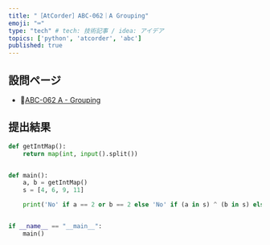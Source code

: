 ```yaml
---
title: "［AtCorder］ABC-062｜A Grouping"
emoji: "⌨️"
type: "tech" # tech: 技術記事 / idea: アイデア
topics: ['python', 'atcorder', 'abc']
published: true
---
```


## 設問ページ

- 🔗[ABC-062 A - Grouping](https://atcoder.jp/contests/abc062/tasks/abc062_a)

## 提出結果

```python
def getIntMap():
    return map(int, input().split())


def main():
    a, b = getIntMap()
    s = [4, 6, 9, 11]

    print('No' if a == 2 or b == 2 else 'No' if (a in s) ^ (b in s) else 'Yes')


if __name__ == "__main__":
    main()
```

